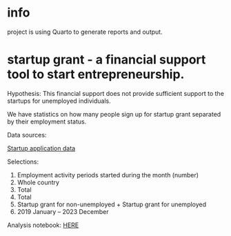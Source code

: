 # info

project is using Quarto to generate reports and output.

# startup grant - a financial support tool to start entrepreneurship.

Hypothesis: This financial support does not provide sufficient support to the startups for unemployed individuals.

We have statistics on how many people sign up for startup grant separated by their employment status.

Data sources:

[Startup application data](https://pxdata.stat.fi/PxWeb/pxweb/en/StatFin/StatFin__tyonv/statfin_tyonv_pxt_12u6.px/)

Selections:

1. Employment activity periods started during the month (number)
2. Whole country
3. Total
4. Total
5. Startup grant for non-unemployed + Startup grant for unemployed
6. 2019 January – 2023 December

Analysis notebook: [HERE](./results/notebooks/COVID_time_analysis.html)
